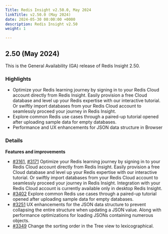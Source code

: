 ```yaml
---
Title: Redis Insight v2.50.0, May 2024
linkTitle: v2.50.0 (May 2024)
date: 2024-05-30 00:00:00 +0000
description: Redis Insight v2.50
weight: 1

---
```

## 2.50 (May 2024)
This is the General Availability (GA) release of Redis Insight 2.50.

### Highlights
- Optimize your Redis learning journey by signing in to your Redis Cloud account directly from Redis Insight. Easily provision a free Cloud database and level up your Redis expertise with our interactive tutorial. Or swiftly import databases from your Redis Cloud account to seamlessly proceed your journey in Redis Insight.
- Explore common Redis use cases through a paired-up tutorial opened after uploading sample data for empty databases.
- Performance and UX enhancements for JSON data structure in Browser

### Details

**Features and improvements**
- [#3161](https://github.com/RedisInsight/RedisInsight/pull/3161), [#3171](https://github.com/RedisInsight/RedisInsight/pull/3171) Optimize your Redis learning journey by signing in to your Redis Cloud account directly from Redis Insight. Easily provision a free Cloud database and level up your Redis expertise with our interactive tutorial. Or swiftly import databases from your Redis Cloud account to seamlessly proceed your journey in Redis Insight. Integration with your Redis Cloud account is currently available only in desktop Redis Insight.
- [#3402](https://github.com/RedisInsight/RedisInsight/pull/3402) Explore common Redis use cases through a paired-up tutorial opened after uploading sample data for empty databases.
- [#3251](https://github.com/RedisInsight/RedisInsight/pull/3251) UX enhancements for the JSON data structure to prevent collapsing the entire structure when updating a JSON value. Along with performance optimizations for loading JSONs containing numerous objects.
- [#3349](https://github.com/RedisInsight/RedisInsight/pull/3349) Change the sorting order in the Tree view to lexicographical.
